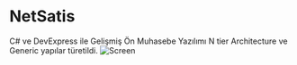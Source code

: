 # NetSatis
C# ve DevExpress ile Gelişmiş Ön Muhasebe Yazılımı N tier Architecture ve Generic yapılar türetildi.
![Screen](https://github.com/behlulalas/NetSatis/blob/main/Görseller/Screenshot_1.png)
